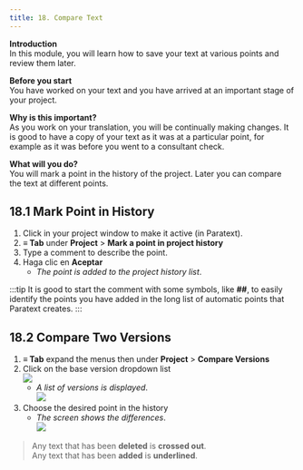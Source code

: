 ```yaml
---
title: 18. Compare Text
---
```


**Introduction**  
In this module, you will learn how to save your text at various points and review them later.

**Before you start**  
You have worked on your text and you have arrived at an important stage of your project.

**Why is this important?**  
As you work on your translation, you will be continually making changes. It is good to have a copy of your text as it was at a particular point, for example as it was before you went to a consultant check.

**What will you do?**  
You will mark a point in the history of the project. Later you can compare the text at different points.

## 18.1 Mark Point in History
1.  Click in your project window to make it active (in Paratext).
1.  **≡ Tab** under **Project** \> **Mark a point in project history**
1.  Type a comment to describe the point.
2.  Haga clic en **Aceptar**
      -  *The point is added to the project history list*.

:::tip
It is good to start the comment with some symbols, like **\#\#**, to easily identify the points you have added in the long list of automatic points that Paratext creates.
:::
## 18.2 Compare Two Versions
1.  **≡ Tab** expand the menus then under **Project** \> **Compare Versions**
2.  Click on the base version dropdown list  
   ![](../media/compareVersions.en.png)
     -  *A list of versions is displayed*.  
       ![](../media/compareVersChoose.en.png)
3.  Choose the desired point in the history
    -  *The screen shows the differences*.  
      ![](../media/compareVerChanges.en.png)

> Any text that has been **deleted** is **crossed out**.  
> Any text that has been **added** is **underlined**.

